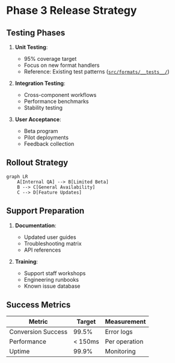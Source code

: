 # Phase 3 Release Strategy

## Testing Phases
1. **Unit Testing**:
   - 95% coverage target
   - Focus on new format handlers
   - Reference: Existing test patterns ([`src/formats/__tests__/`](src/formats/__tests__/))

2. **Integration Testing**:
   - Cross-component workflows
   - Performance benchmarks
   - Stability testing

3. **User Acceptance**:
   - Beta program
   - Pilot deployments
   - Feedback collection

## Rollout Strategy
```mermaid
graph LR
    A[Internal QA] --> B[Limited Beta]
    B --> C[General Availability]
    C --> D[Feature Updates]
```

## Support Preparation
1. **Documentation**:
   - Updated user guides
   - Troubleshooting matrix
   - API references

2. **Training**:
   - Support staff workshops
   - Engineering runbooks
   - Known issue database

## Success Metrics
| Metric | Target | Measurement |
|--------|--------|-------------|
| Conversion Success | 99.5% | Error logs |
| Performance | < 150ms | Per operation |
| Uptime | 99.9% | Monitoring |